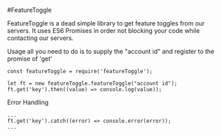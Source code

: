 #FeatureToggle
 
FeatureToggle is a dead simple library to get feature toggles from our servers.
It uses ES6 Promises in order not blocking your code while contacting our servers.
 
 
Usage
all you need to do is to supply the "account id" and register to the promise of 'get'
```
const featureToggle = require('featureToggle');
 
let ft = new featureToggle.featureToggle("account id");
ft.get('key').then((value) => console.log(value));
```
Error Handling
```
...
ft.get('key').catch((error) => console.error(error));
...
```